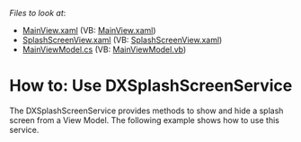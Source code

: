 <!-- default file list -->
*Files to look at*:

* [MainView.xaml](./CS/DXSampleSplashScreenService/View/MainView.xaml) (VB: [MainView.xaml](./VB/DXSampleSplashScreenService/View/MainView.xaml))
* [SplashScreenView.xaml](./CS/DXSampleSplashScreenService/View/SplashScreenView.xaml) (VB: [SplashScreenView.xaml](./VB/DXSampleSplashScreenService/View/SplashScreenView.xaml))
* [MainViewModel.cs](./CS/DXSampleSplashScreenService/ViewModel/MainViewModel.cs) (VB: [MainViewModel.vb](./VB/DXSampleSplashScreenService/ViewModel/MainViewModel.vb))
<!-- default file list end -->
# How to: Use DXSplashScreenService


<p>The DXSplashScreenService provides methods to show and hide a splash screen from a View Model. The following example shows how to use this service.</p>

<br/>


